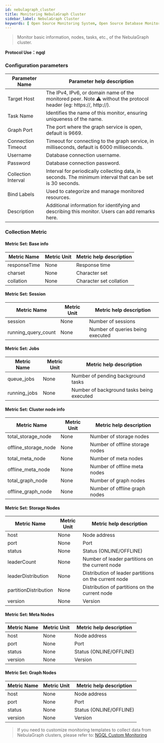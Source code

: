 ```yaml
---
id: nebulagraph_cluster
title: Monitoring NebulaGraph Cluster
sidebar_label: NebulaGraph Cluster
keywords: [ Open Source Monitoring System, Open Source Database Monitoring, Open Source Graph Database Monitoring, NebulaGraph Cluster Monitoring ]
---
```


> Monitor basic information, nodes, tasks, etc., of the NebulaGraph cluster.

**Protocol Use：ngql**

### Configuration parameters

| Parameter Name      | Parameter help description                                                                                         |
|---------------------|--------------------------------------------------------------------------------------------------------------------|
| Target Host         | The IPv4, IPv6, or domain name of the monitored peer. Note ⚠️ without the protocol header (eg: https://, http://). |
| Task Name           | Identifies the name of this monitor, ensuring uniqueness of the name.                                              |
| Graph Port          | The port where the graph service is open, default is 9669.                                                         |
| Connection Timeout  | Timeout for connecting to the graph service, in milliseconds, default is 6000 milliseconds.                        |
| Username            | Database connection username.                                                                                      |
| Password            | Database connection password.                                                                                      |
| Collection Interval | Interval for periodically collecting data, in seconds. The minimum interval that can be set is 30 seconds.         |
| Bind Labels         | Used to categorize and manage monitored resources.                                                                 |
| Description         | Additional information for identifying and describing this monitor. Users can add remarks here.                    |

### Collection Metric

#### Metric Set: Base info

| Metric Name  | Metric Unit | Metric help description |
|--------------|-------------|-------------------------|
| responseTime | None        | Response time           |
| charset      | None        | Character set           |
| collation    | None        | Character set collation |

#### Metric Set: Session

| Metric Name         | Metric Unit | Metric help description          |
|---------------------|-------------|----------------------------------|
| session             | None        | Number of sessions               |
| running_query_count | None        | Number of queries being executed |

#### Metric Set: Jobs

| Metric Name  | Metric Unit | Metric help description                   |
|--------------|-------------|-------------------------------------------|
| queue_jobs   | None        | Number of pending background tasks        |
| running_jobs | None        | Number of background tasks being executed |

#### Metric Set: Cluster node info

| Metric Name          | Metric Unit | Metric help description         |
|----------------------|-------------|---------------------------------|
| total_storage_node   | None        | Number of storage nodes         |
| offline_storage_node | None        | Number of offline storage nodes |
| total_meta_node      | None        | Number of meta nodes            |
| offline_meta_node    | None        | Number of offline meta nodes    |
| total_graph_node     | None        | Number of graph nodes           |
| offline_graph_node   | None        | Number of offline graph nodes   |

#### Metric Set: Storage Nodes

| Metric Name           | Metric Unit | Metric help description                               |
|-----------------------|-------------|-------------------------------------------------------|
| host                  | None        | Node address                                          |
| port                  | None        | Port                                                  |
| status                | None        | Status (ONLINE/OFFLINE)                               |
| leaderCount           | None        | Number of leader partitions on the current node       |
| leaderDistribution    | None        | Distribution of leader partitions on the current node |
| partitionDistribution | None        | Distribution of partitions on the current node        |
| version               | None        | Version                                               |

#### Metric Set: Meta Nodes

| Metric Name | Metric Unit | Metric help description |
|-------------|-------------|-------------------------|
| host        | None        | Node address            |
| port        | None        | Port                    |
| status      | None        | Status (ONLINE/OFFLINE) |
| version     | None        | Version                 |

#### Metric Set: Graph Nodes

| Metric Name | Metric Unit | Metric help description |
|-------------|-------------|-------------------------|
| host        | None        | Node address            |
| port        | None        | Port                    |
| status      | None        | Status (ONLINE/OFFLINE) |
| version     | None        | Version                 |

> If you need to customize monitoring templates to collect data from NebulaGraph clusters, please refer to: [NGQL Custom Monitoring](../advanced/extend-ngql-112)
